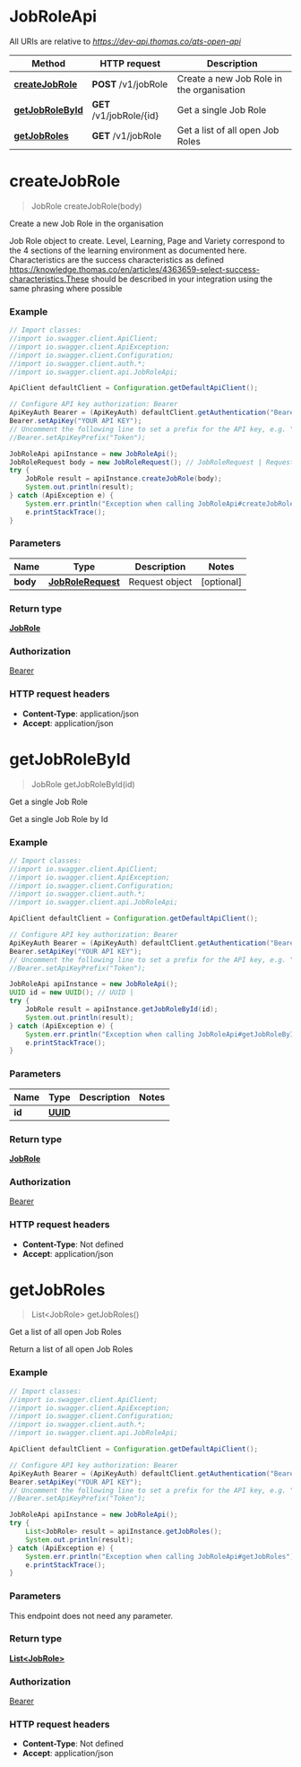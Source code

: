 # JobRoleApi

All URIs are relative to *https://dev-api.thomas.co/ats-open-api*

Method | HTTP request | Description
------------- | ------------- | -------------
[**createJobRole**](JobRoleApi.md#createJobRole) | **POST** /v1/jobRole | Create a new Job Role in the organisation
[**getJobRoleById**](JobRoleApi.md#getJobRoleById) | **GET** /v1/jobRole/{id} | Get a single Job Role
[**getJobRoles**](JobRoleApi.md#getJobRoles) | **GET** /v1/jobRole | Get a list of all open Job Roles

<a name="createJobRole"></a>
# **createJobRole**
> JobRole createJobRole(body)

Create a new Job Role in the organisation

Job Role object to create. Level, Learning, Page and Variety correspond to the 4 sections of the learning environment as documented here. Characteristics are the success characteristics as defined https://knowledge.thomas.co/en/articles/4363659-select-success-characteristics.These should be described in your integration using the same phrasing where possible

### Example
```java
// Import classes:
//import io.swagger.client.ApiClient;
//import io.swagger.client.ApiException;
//import io.swagger.client.Configuration;
//import io.swagger.client.auth.*;
//import io.swagger.client.api.JobRoleApi;

ApiClient defaultClient = Configuration.getDefaultApiClient();

// Configure API key authorization: Bearer
ApiKeyAuth Bearer = (ApiKeyAuth) defaultClient.getAuthentication("Bearer");
Bearer.setApiKey("YOUR API KEY");
// Uncomment the following line to set a prefix for the API key, e.g. "Token" (defaults to null)
//Bearer.setApiKeyPrefix("Token");

JobRoleApi apiInstance = new JobRoleApi();
JobRoleRequest body = new JobRoleRequest(); // JobRoleRequest | Request object
try {
    JobRole result = apiInstance.createJobRole(body);
    System.out.println(result);
} catch (ApiException e) {
    System.err.println("Exception when calling JobRoleApi#createJobRole");
    e.printStackTrace();
}
```

### Parameters

Name | Type | Description  | Notes
------------- | ------------- | ------------- | -------------
 **body** | [**JobRoleRequest**](JobRoleRequest.md)| Request object | [optional]

### Return type

[**JobRole**](JobRole.md)

### Authorization

[Bearer](../README.md#Bearer)

### HTTP request headers

 - **Content-Type**: application/json
 - **Accept**: application/json

<a name="getJobRoleById"></a>
# **getJobRoleById**
> JobRole getJobRoleById(id)

Get a single Job Role

Get a single Job Role by Id

### Example
```java
// Import classes:
//import io.swagger.client.ApiClient;
//import io.swagger.client.ApiException;
//import io.swagger.client.Configuration;
//import io.swagger.client.auth.*;
//import io.swagger.client.api.JobRoleApi;

ApiClient defaultClient = Configuration.getDefaultApiClient();

// Configure API key authorization: Bearer
ApiKeyAuth Bearer = (ApiKeyAuth) defaultClient.getAuthentication("Bearer");
Bearer.setApiKey("YOUR API KEY");
// Uncomment the following line to set a prefix for the API key, e.g. "Token" (defaults to null)
//Bearer.setApiKeyPrefix("Token");

JobRoleApi apiInstance = new JobRoleApi();
UUID id = new UUID(); // UUID | 
try {
    JobRole result = apiInstance.getJobRoleById(id);
    System.out.println(result);
} catch (ApiException e) {
    System.err.println("Exception when calling JobRoleApi#getJobRoleById");
    e.printStackTrace();
}
```

### Parameters

Name | Type | Description  | Notes
------------- | ------------- | ------------- | -------------
 **id** | [**UUID**](.md)|  |

### Return type

[**JobRole**](JobRole.md)

### Authorization

[Bearer](../README.md#Bearer)

### HTTP request headers

 - **Content-Type**: Not defined
 - **Accept**: application/json

<a name="getJobRoles"></a>
# **getJobRoles**
> List&lt;JobRole&gt; getJobRoles()

Get a list of all open Job Roles

Return a list of all open Job Roles

### Example
```java
// Import classes:
//import io.swagger.client.ApiClient;
//import io.swagger.client.ApiException;
//import io.swagger.client.Configuration;
//import io.swagger.client.auth.*;
//import io.swagger.client.api.JobRoleApi;

ApiClient defaultClient = Configuration.getDefaultApiClient();

// Configure API key authorization: Bearer
ApiKeyAuth Bearer = (ApiKeyAuth) defaultClient.getAuthentication("Bearer");
Bearer.setApiKey("YOUR API KEY");
// Uncomment the following line to set a prefix for the API key, e.g. "Token" (defaults to null)
//Bearer.setApiKeyPrefix("Token");

JobRoleApi apiInstance = new JobRoleApi();
try {
    List<JobRole> result = apiInstance.getJobRoles();
    System.out.println(result);
} catch (ApiException e) {
    System.err.println("Exception when calling JobRoleApi#getJobRoles");
    e.printStackTrace();
}
```

### Parameters
This endpoint does not need any parameter.

### Return type

[**List&lt;JobRole&gt;**](JobRole.md)

### Authorization

[Bearer](../README.md#Bearer)

### HTTP request headers

 - **Content-Type**: Not defined
 - **Accept**: application/json

